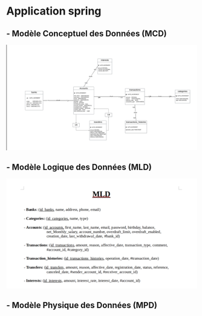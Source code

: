 # Application spring

## - Modèle Conceptuel des Données (MCD)
![MCD](/mcd-mld-mpd/mcd.png "mcd")

## - Modèle Logique des Données (MLD)
![MLD](/mcd-mld-mpd/MLD.png "mcd")


## - Modèle Physique des Données (MPD)